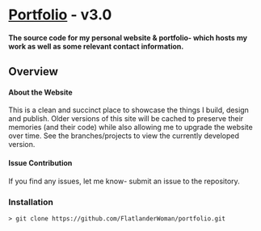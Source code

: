 # [Portfolio](http://bassi.li) - v3.0 
#### The source code for my personal website & portfolio- which hosts my work as well as some relevant contact information.

## Overview

#### About the Website
This is a clean and succinct place to showcase the things I build, design and publish. Older versions of this site will be cached to preserve their memories (and their code) while also allowing me to upgrade the website over time. See the branches/projects to view the currently developed version.

#### Issue Contribution
If you find any issues, let me know- submit an issue to the repository.

### Installation
```
> git clone https://github.com/FlatlanderWoman/portfolio.git
```
